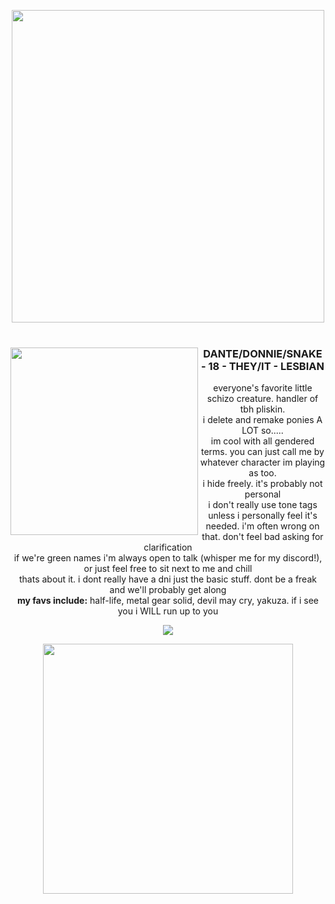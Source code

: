 
<p align="center"><img src="https://user-images.githubusercontent.com/101271757/212568574-9fea0e88-cda9-491a-8d74-13c16639edaf.gif" width="500"><br> 
<br></p>

<h3 align="center"><img align="left" src="https://i.imgur.com/1Njkkp0.gif" width="300">DANTE/DONNIE/SNAKE - 18 - THEY/IT - LESBIAN</h3>
<p align="center">everyone's favorite little schizo creature. handler of tbh pliskin. <br>
 i delete and remake ponies A LOT so.....<br>
im cool with all gendered terms. you can just call me by whatever character im playing as too. </br>
i hide freely. it's probably not personal<br>
i don't really use tone tags unless i personally feel it's needed. i'm often wrong on that. don't feel bad asking for clarification<br>
if we're green names i'm always open to talk (whisper me for my discord!), or just feel free to sit next to me and chill<br>
thats about it. i dont really have a dni just the basic stuff. dont be a freak and we'll probably get along<br>
<b> my favs include:</b> half-life, metal gear solid, devil may cry, yakuza. if i see you i WILL run up to you</p>
<p align ="center"><img src="https://i.imgur.com/lL05xAZ.png"></center></p>

<p align="center"><img src="https://i.imgur.com/2HAsZWn.jpg" width="400">

